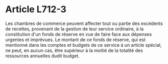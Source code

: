 # Article L712-3

Les chambres de commerce peuvent affecter tout ou partie des excédents de recettes, provenant de la gestion de leur service ordinaire, à la constitution d'un fonds de réserve en vue de faire face aux dépenses urgentes et imprévues. Le montant de ce fonds de réserve, qui est mentionné dans les comptes et budgets de ce service à un article spécial, ne peut, en aucun cas, être supérieur à la moitié de la totalité des ressources annuelles dudit budget.
